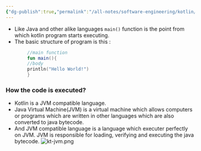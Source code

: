 ```yaml
---
{"dg-publish":true,"permalink":"/all-notes/software-engineering/kotlin/structure-of-kotlin-program/"}
---
```


- Like Java and other alike languages `main()` function is the point from which kotlin program starts executing.
- The basic structure of program is this :
```kotlin
		//main function
		fun main(){
		//body
		println("Hello World!")
		}
```

### How the code is executed?

- Kotlin is a JVM compatible language.
- Java Virtual Machine(JVM) is a virtual machine which allows computers or programs which are written in other languages which are also converted to java bytecode.
- And JVM compatible language is a language which executer perfectly on JVM. JVM is responsible for loading, verifying and executing the java bytecode.
![kt-jvm.png](/img/user/All%20Notes/Software%20Engineering/Kotlin/kt-jvm.png)
